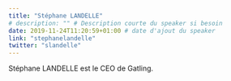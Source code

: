 ```yaml
---
title: "Stéphane LANDELLE"
# description: "" # Description courte du speaker si besoin
date: 2019-11-24T11:20:59+01:00 # date d'ajout du speaker
link: "stephanelandelle"
twitter: "slandelle"
---
```


Stéphane LANDELLE est le CEO de Gatling.
